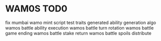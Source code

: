 # WAM0S TOD0

fix mumbai wamo mint script
test traits generated
ability generation algo
wamos battle ability execution
wamos battle turn rotation
wamos battle game ending
wamos battle stake return
wamos battle spoils distribute
